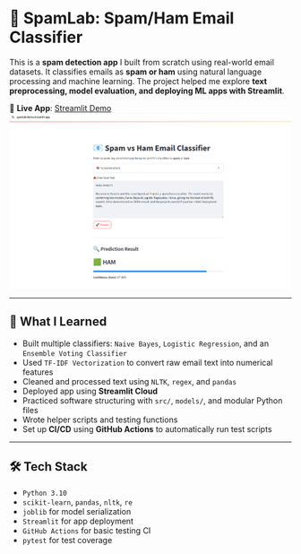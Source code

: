 # 📧 SpamLab: Spam/Ham Email Classifier

This is a **spam detection app** I built from scratch using real-world email datasets. It classifies emails as **spam or ham** using natural language processing and machine learning. The project helped me explore **text preprocessing, model evaluation, and deploying ML apps with Streamlit**.

🔗 **Live App**: [Streamlit Demo](https://spamlab-demo.streamlit.app/)
![App Demo](/images/app_demo.png)

---

## 🚀 What I Learned

- Built multiple classifiers: `Naive Bayes`, `Logistic Regression`, and an `Ensemble Voting Classifier`
- Used `TF-IDF Vectorization` to convert raw email text into numerical features
- Cleaned and processed text using `NLTK`, `regex`, and `pandas`
- Deployed app using **Streamlit Cloud**
- Practiced software structuring with `src/`, `models/`, and modular Python files
- Wrote helper scripts and testing functions
- Set up **CI/CD** using **GitHub Actions** to automatically run test scripts

---

## 🛠️ Tech Stack

- `Python 3.10`
- `scikit-learn`, `pandas`, `nltk`, `re`
- `joblib` for model serialization
- `Streamlit` for app deployment
- `GitHub Actions` for basic testing CI
- `pytest` for test coverage
